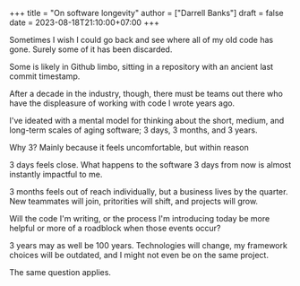 +++
title = "On software longevity"
author = ["Darrell Banks"]
draft = false
date = 2023-08-18T21:10:00+07:00
+++

Sometimes I wish I could go back and see where all of my old code has gone. Surely some
of it has been discarded.

Some is likely in Github limbo, sitting in a repository with an
ancient last commit timestamp.

After a decade in the industry, though, there must be teams out there
who have the displeasure of working with code I wrote years ago.

I've ideated with a mental model for thinking about the short,
medium, and long-term scales of aging software; 3 days, 3 months, and 3 years.

Why 3? Mainly because it feels uncomfortable, but within reason

3 days feels close. What happens to the software 3 days from now is almost
instantly impactful to me.

3 months feels out of reach individually, but a business lives by the quarter.
New teammates will join, pritorities will shift, and projects will grow.

Will the code I'm writing, or the process I'm introducing today
be more helpful or more of a roadblock when those events occur?

3 years may as well be 100 years. Technologies will change, my
framework choices will be outdated, and I might not even be
on the same project.

The same question applies.
